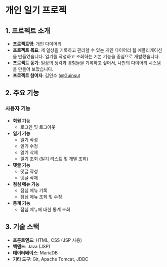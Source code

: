 # 개인 일기 프로젝

## 1. 프로젝트 소개
- **프로젝트명**: 개인 다이어리 
- **프로젝트 목표**: 제 일상을 기록하고 관리할 수 있는 개인 다이어리 웹 애플리케이션을 만들었습니다. 일기를 작성하고 조회하는 기본 기능을 중심으로 개발했습니다.
- **프로젝트 동기**: 일상의 생각과 경험들을 기록하고 싶어서, 나만의 다이어리 시스템을 만들어 보았습니다.
- **프로젝트 참여자**: 김인수 ([@Guinsu](https://github.com/Guinsu))

## 2. 주요 기능
### 사용자 기능
- **회원 기능**
  - 로그인 및 로그아웃
- **일기 기능**
  - 일기 작성
  - 일기 수정
  - 일기 삭제
  - 일기 조회 (일기 리스트 및 개별 조회)
- **댓글 기능**
  - 댓글 작성
  - 댓글 삭제
- **점심 메뉴 기능**
  - 점심 메뉴 기록
  - 점심 메뉴 조회 및 수정
- **통계 기능**
  - 점심 메뉴에 대한 통계 조회

## 3. 기술 스택
- **프론트엔드**: HTML, CSS (JSP 사용)
- **백엔드**: Java (JSP)
- **데이터베이스**: MariaDB
- **기타 도구**: Git, Apache Tomcat, JDBC
